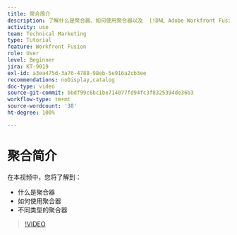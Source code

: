 ```yaml
---
title: 聚合简介
description: 了解什么是聚合器、如何使用聚合器以及  [!DNL Adobe Workfront Fusion] 中不同类型的聚合器。
activity: use
team: Technical Marketing
type: Tutorial
feature: Workfront Fusion
role: User
level: Beginner
jira: KT-9019
exl-id: a3ea475d-3a76-4788-98eb-5e916a2cb3ee
recommendations: noDisplay,catalog
doc-type: video
source-git-commit: bbdf99c6bc1be714077fd94fc3f8325394de36b3
workflow-type: tm+mt
source-wordcount: '38'
ht-degree: 100%

---
```


# 聚合简介

在本视频中，您将了解到：

* 什么是聚合器
* 如何使用聚合器
* 不同类型的聚合器

>[!VIDEO](https://video.tv.adobe.com/v/3417283/?quality=12&learn=on&enablevpops=1&captions=chi_hans)
